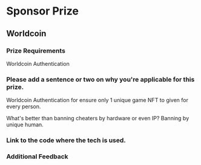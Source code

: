 # Sponsor Prize

## Worldcoin

### Prize Requirements
Worldcoin Authentication
    
### Please add a sentence or two on why you're applicable for this prize.
Worldcoin Authentication for ensure only 1 unique game NFT to given for every person.

What's better than banning cheaters by hardware or even IP? Banning by unique human.

### Link to the code where the tech is used.

### Additional Feedback
